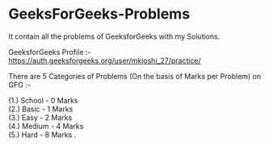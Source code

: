 # GeeksForGeeks-Problems
It contain all the problems of GeeksforGeeks with my Solutions.

GeeksforGeeks Profile :- https://auth.geeksforgeeks.org/user/mkjoshi_27/practice/

There are 5 Categories of Problems (On the basis of Marks per Problem) on GFG :-

(1.) School - 0 Marks <br />
(2.) Basic - 1 Marks <br />
(3.) Easy - 2 Marks <br />
(4.) Medium - 4 Marks <br />
(5.) Hard - 8 Marks .
